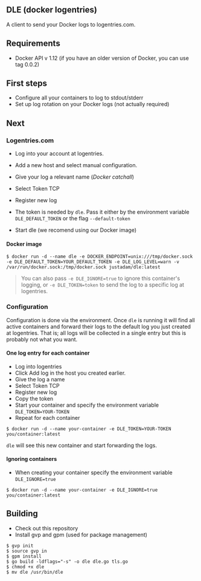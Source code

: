 DLE (docker logentries)
-----------------------

A client to send your Docker logs to logentries.com.

## Requirements

- Docker API v 1.12 (if you have an older version of Docker, you can use tag 0.0.2)

## First steps

- Configure all your containers to log to stdout/stderr
- Set up log rotation on your Docker logs (not actually required)

## Next

### Logentries.com

- Log into your account at logentries.
- Add a new host and select manual configuration.
- Give your log a relevant name (*Docker catchall*)
- Select Token TCP
- Register new log
- The token is needed by `dle`. Pass it either by the environment variable `DLE_DEFAULT_TOKEN` or the flag `--default-token`

- Start dle (we recomend using our Docker image)

#### Docker image

```
$ docker run -d --name dle -e DOCKER_ENDPOINT=unix:///tmp/docker.sock -e DLE_DEFAULT_TOKEN=YOUR_DEFAULT_TOKEN -e DLE_LOG_LEVEL=warn -v /var/run/docker.sock:/tmp/docker.sock justadam/dle:latest
```

> You can also pass `-e DLE_IGNORE=true` to ignore this container's logging, or `-e DLE_TOKEN=token` to send the log to a specific log at logentries.

### Configuration

Configuration is done via the environment.  Once `dle` is running it will find all active containers and forward their logs to the default log you just created at logentries.  That is; all logs will be collected in a single entry but this is probably not what you want.

#### One log entry for each container

- Log into logentries
- Click Add log in the host you created earlier.
- Give the log a name
- Select Token TCP
- Register new log
- Copy the token
- Start your container and specify the environment variable `DLE_TOKEN=YOUR-TOKEN`
- Repeat for each container

```
$ docker run -d --name your-container -e DLE_TOKEN=YOUR-TOKEN you/container:latest
```

`dle` will see this new container and start forwarding the logs.

#### Ignoring containers

- When creating your container specify the environment variable `DLE_IGNORE=true`

```
$ docker run -d --name your-container -e DLE_IGNORE=true you/container:latest
```

## Building

- Check out this repository
- Install gvp and gpm (used for package management)

```
$ gvp init
$ source gvp in
$ gpm install
$ go build -ldflags="-s" -o dle dle.go tls.go
$ chmod +x dle
$ mv dle /usr/bin/dle
```
